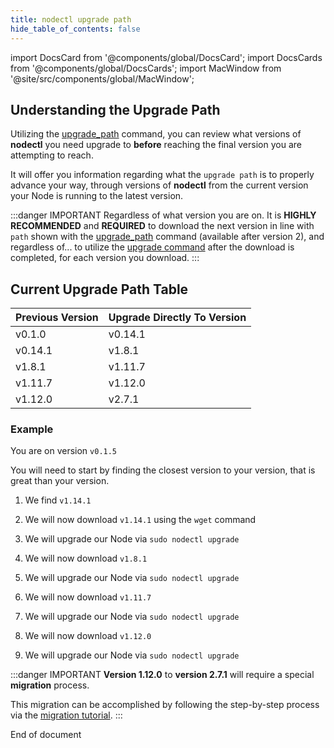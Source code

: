 ```yaml
---
title: nodectl upgrade path
hide_table_of_contents: false
---
```


import DocsCard from '@components/global/DocsCard';
import DocsCards from '@components/global/DocsCards';
import MacWindow from '@site/src/components/global/MacWindow';

<head>
  <title>MainNet 2.0 Automation with nodectl</title>
  <meta
    name="description"
    content="MainNet 2.0 Automation - Understanding the nodectl upgrade path"
  />
</head>

## Understanding the Upgrade Path

Utilizing the [upgrade_path](./nodectlCommands.md#upgrade_path) command, you can review what versions of **nodectl** you need upgrade to **before** reaching the final version you are attempting to reach.  

It will offer you information regarding what the `upgrade path` is to properly advance your way, through versions of **nodectl** from the current version your Node is running to the latest version.

:::danger IMPORTANT
Regardless of what version you are on.  It is **HIGHLY RECOMMENDED** and **REQUIRED** to download the next version in line with `path` shown with the [upgrade_path](./nodectlCommands.md#upgrade-path) command (available after version 2), and regardless of... to utilize the [upgrade command](./nodectlCommands.md#upgrade) after the download is completed, for each version you download.
:::

## Current Upgrade Path Table

| Previous Version | Upgrade Directly To Version |
| --------- | ----- |
| v0.1.0 | v0.14.1 |
| v0.14.1 | v1.8.1 |
| v1.8.1 | v1.11.7 |
| v1.11.7 | v1.12.0 |
| v1.12.0 | v2.7.1 |


### Example

You are on version `v0.1.5`

You will need to start by finding the closest version to your version, that is great than your version.

1. We find `v1.14.1`

2. We will now download `v1.14.1` using the `wget` command

3. We will upgrade our Node via `sudo nodectl upgrade`

4. We will now download `v1.8.1`

5. We will upgrade our Node via `sudo nodectl upgrade`

6. We will now download `v1.11.7`

7. We will upgrade our Node via `sudo nodectl upgrade`

8. We will now download `v1.12.0`

9. We will upgrade our Node via `sudo nodectl upgrade`

:::danger IMPORTANT
**Version 1.12.0** to **version 2.7.1** will require a special **migration** process.

This migration can be accomplished by following the step-by-step process via the [migration tutorial](nodectlMigrateV1.md).
:::

End of document